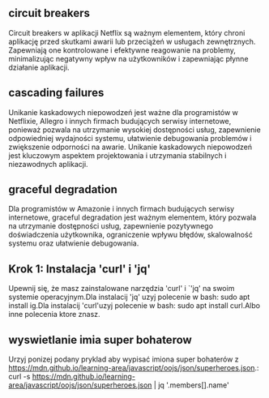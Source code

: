 ## circuit breakers
 Circuit breakers w aplikacji Netflix są ważnym elementem, który chroni aplikację przed skutkami awarii lub przeciążeń w usługach zewnętrznych. Zapewniają one kontrolowane i efektywne reagowanie na problemy, minimalizując negatywny wpływ na użytkowników i zapewniając płynne działanie aplikacji.
 
## cascading failures
 Unikanie kaskadowych niepowodzeń jest ważne dla programistów w Netflixie, Allegro i innych firmach budujących serwisy internetowe, ponieważ pozwala na utrzymanie wysokiej dostępności usług, zapewnienie odpowiedniej wydajności systemu, ułatwienie debugowania problemów i zwiększenie odporności na awarie. Unikanie kaskadowych niepowodzeń jest kluczowym aspektem projektowania i utrzymania stabilnych i niezawodnych aplikacji.
 
## graceful degradation
 Dla programistów w Amazonie i innych firmach budujących serwisy internetowe, graceful degradation jest ważnym elementem, który pozwala na utrzymanie dostępności usług, zapewnienie pozytywnego doświadczenia użytkownika, ograniczenie wpływu błędów, skalowalność systemu oraz ułatwienie debugowania.
 
## Krok 1: Instalacja 'curl' i 'jq'
Upewnij się, że masz zainstalowane narzędzia 'curl' i `'jq' na swoim systemie operacyjnym.Dla instalacij 'jq' uzyj polecenie w bash: sudo apt install ig.Dla instalacij 'curl'uzyj polecenie w bash: sudo apt install curl.Albo inne polecenia ktore znasz.

## wyswietlanie imia super bohaterow
Urzyj ponizej podany pryklad aby wypisać imiona super bohaterów z https://mdn.github.io/learning-area/javascript/oojs/json/superheroes.json.:
curl -s https://mdn.github.io/learning-area/javascript/oojs/json/superheroes.json | jq '.members[].name' 
